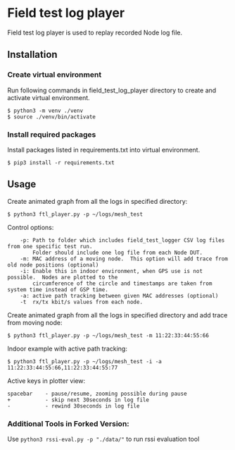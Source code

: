# Field test log player

Field test log player is used to replay recorded Node log file.

## Installation

### Create virtual environment

Run following commands in field_test_log_player directory to create and activate virtual
environment.
```
$ python3 -m venv ./venv
$ source ./venv/bin/activate
```

### Install required packages
Install packages listed in requirements.txt into virtual environment.
```
$ pip3 install -r requirements.txt
```

## Usage

Create animated graph from all the logs in specified directory:
```
$ python3 ftl_player.py -p ~/logs/mesh_test
```
Control options:
```
    -p: Path to folder which includes field_test_logger CSV log files from one specific test run.
        Folder should include one log file from each Node DUT.
    -m: MAC address of a moving node.  This option will add trace from old node positions (optional)
    -i: Enable this in indoor environment, when GPS use is not possible.  Nodes are plotted to the
        circumference of the circle and timestamps are taken from system time instead of GSP time.
    -a: active path tracking between given MAC addresses (optional)
    -t  rx/tx kbit/s values from each node.
```
Create animated graph from all the logs in specified directory and add trace from moving node:
```
$ python3 ftl_player.py -p ~/logs/mesh_test -m 11:22:33:44:55:66
```
Indoor example with active path tracking:
```
$ python3 ftl_player.py -p ~/logs/mesh_test -i -a 11:22:33:44:55:66,11:22:33:44:55:77
```
Active keys in plotter view:

    spacebar    - pause/resume, zooming possible during pause
    +           - skip next 30seconds in log file
    -           - rewind 30seconds in log file

### Additional Tools in Forked Version:
Use ```python3 rssi-eval.py -p "./data/"``` to run rssi evaluation tool
